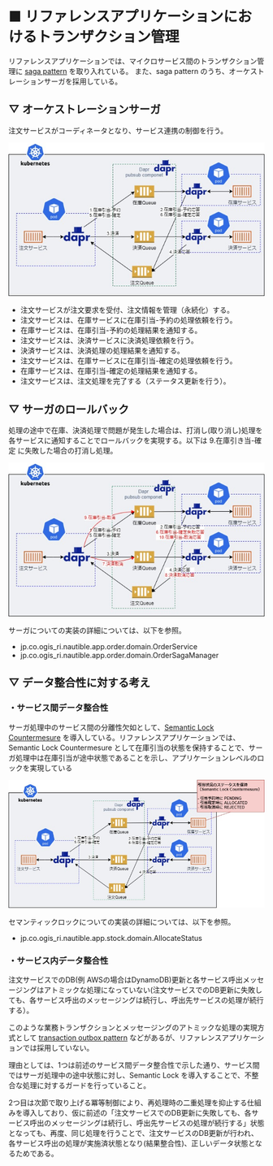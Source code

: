 # ■ リファレンスアプリケーションにおけるトランザクション管理

リファレンスアプリケーションでは、マイクロサービス間のトランザクション管理に [saga pattern](https://microservices.io/patterns/data/saga.html) を取り入れている。
また、saga pattern のうち、オーケストレーションサーガを採用している。

## ▽ オーケストレーションサーガ
注文サービスがコーディネータとなり、サービス連携の制御を行う。

![オーケストレーションサーガイメージ](./img/saga.jpg)

* 注文サービスが注文要求を受付、注文情報を管理（永続化）する。
* 注文サービスは、在庫サービスに在庫引当-予約の処理依頼を行う。
* 在庫サービスは、在庫引当-予約の処理結果を通知する。
* 注文サービスは、決済サービスに決済処理依頼を行う。
* 決済サービスは、決済処理の処理結果を通知する。
* 注文サービスは、在庫サービスに在庫引当-確定の処理依頼を行う。
* 在庫サービスは、在庫引当-確定の処理結果を通知する。
* 注文サービスは、注文処理を完了する（ステータス更新を行う）。

## ▽ サーガのロールバック
処理の途中で在庫、決済処理で問題が発生した場合は、打消し(取り消し)処理を各サービスに通知することでロールバックを実現する。以下は 9.在庫引き当-確定 に失敗した場合の打消し処理。

![オーケストレーションサーガロールバックイメージ](./img/saga-rollback.jpg)

サーガについての実装の詳細については、以下を参照。
- jp.co.ogis_ri.nautible.app.order.domain.OrderService
- jp.co.ogis_ri.nautible.app.order.domain.OrderSagaManager

## ▽ データ整合性に対する考え
### ・サービス間データ整合性
サーガ処理中のサービス間の分離性欠如として、[Semantic Lock Countermesure](http://chrisrichardson.net/post/microservices/2019/07/09/developing-sagas-part-1.html) を導入している。リファレンスアプリケーションでは、Semantic Lock Countermesure として在庫引当の状態を保持することで、サーガ処理中は在庫引当が途中状態であることを示し、アプリケーションレベルのロックを実現している

![セマンティックロックイメージ](./img/countermesure-semantic-lock.jpg)

セマンティックロックについての実装の詳細については、以下を参照。
- jp.co.ogis_ri.nautible.app.stock.domain.AllocateStatus

### ・サービス内データ整合性
注文サービスでのDB(例 AWSの場合はDynamoDB)更新と各サービス呼出メッセージングはアトミックな処理になっていない(注文サービスでのDB更新に失敗しても、各サービス呼出のメッセージングは続行し、呼出先サービスの処理が続行する）。


このような業務トランザクションとメッセージングのアトミックな処理の実現方式として [transaction outbox pattern](https://microservices.io/patterns/data/transactional-outbox.html) などがあるが、リファレンスアプリケーションでは採用していない。

理由としては、1つは前述のサービス間データ整合性で示した通り、サービス間ではサーガ処理中の途中状態に対し、Semantic Lock を導入することで、不整合な処理に対するガードを行っていること。

2つ目は次節で取り上げる冪等制御により、再処理時の二重処理を抑止する仕組みを導入しており、仮に前述の「注文サービスでのDB更新に失敗しても、各サービス呼出のメッセージングは続行し、呼出先サービスの処理が続行する」状態となっても、再度、同じ処理を行うことで、注文サービスのDB更新が行われ、各サービス呼出の処理が実施済状態となり(結果整合性)、正しいデータ状態となるためである。
